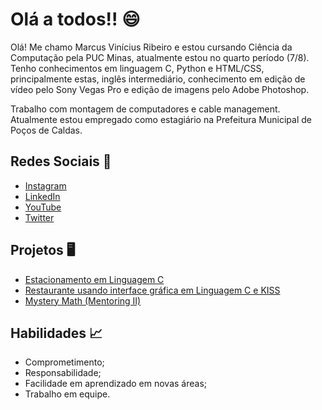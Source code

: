 # Olá a todos!! :smile:

Olá! Me chamo Marcus Vinícius Ribeiro e estou cursando Ciência da Computação pela PUC Minas, atualmente estou no quarto período (7/8). Tenho conhecimentos em linguagem C, Python e HTML/CSS, principalmente estas, inglês intermediário, conhecimento em edição de vídeo pelo Sony Vegas Pro e edição de imagens pelo Adobe Photoshop.

Trabalho com montagem de computadores e cable management. Atualmente estou empregado como estagiário na Prefeitura Municipal de Poços de Caldas.

## Redes Sociais :camera_flash:
 - [Instagram](https://www.instagram.com/marcusvr07/) 
 - [LinkedIn](https://www.linkedin.com/in/marcusvr07/)
 - [YouTube](https://www.youtube.com/channel/UCtlMMny3YO58mgPUBsc1_Fw)
 - [Twitter](https://twitter.com/MarquinnVR)

## Projetos :desktop_computer:

 - [Estacionamento em Linguagem C](https://github.com/Marquinnnn/ProjetoLAEDI)
 - [Restaurante usando interface gráfica em Linguagem C e KISS](https://github.com/Marquinnnn/ProjetoLAEDII)
 - [Mystery Math (Mentoring II)](https://github.com/Marquinnnn/MysteryMath)
 
 ## Habilidades :chart_with_upwards_trend:
 
 - Comprometimento;
 - Responsabilidade;
 - Facilidade em aprendizado em novas áreas;
 - Trabalho em equipe.
